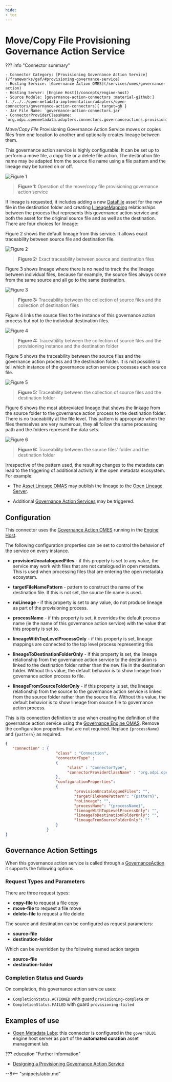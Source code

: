```yaml
---
hide:
- toc
---
```


<!-- SPDX-License-Identifier: CC-BY-4.0 -->
<!-- Copyright Contributors to the ODPi Egeria project. -->


# Move/Copy File Provisioning Governance Action Service

??? info "Connector summary"

    - Connector Category: [Provisioning Governance Action Service](/frameworks/gaf/#provisioning-governance-service)
    - Hosting Service: [Governance Action OMES](/services/omes/governance-action)
    - Hosting Server: [Engine Host](/concepts/engine-host)
    - Source Module: [governance-action-connectors :material-github:](../../../open-metadata-implementation/adapters/open-connectors/governance-action-connectors){ target=gh }
    - Jar File Name: `governance-action-connectors.jar`
    - ConnectorProviderClassName: `org.odpi.openmetadata.adapters.connectors.governanceactions.provisioning.MoveCopyFileGovernanceActionProvider`
 

*Move/Copy File* Provisioning Governance Action Service moves or copies files from one location to another and
optionally creates lineage between them.

This governance action service is highly configurable.
It can be set up to perform a move file, a copy file or a delete file action.
The destination file name may be adapted from the source file name using a file pattern and
the lineage may be turned on or off.


![Figure 1](move-copy-file-provisioning-governance-action-service.svg)
> **Figure 1:** Operation of the move/copy file provisioning governance action service

If lineage is requested, it includes adding a new [DataFile](/types/2/0220-Files-and-Folders)
asset for the new file in the destination folder and creating [LineageMapping](/types/7/0770-Lineage-Mapping)
relationships between the process that represents this governance action service and both the
asset for the original source file and as well as the destination.
There are four choices for lineage:

Figure 2 shows the default lineage from this service.
It allows exact traceability between source file and destination file.

![Figure 2](move-copy-file-provisioning-governance-action-service-lineage-1.svg)
> **Figure 2:** Exact traceability between source and destination files

Figure 3 shows lineage where there is no need to track the
the lineage between individual files, because for example, the source files
always come from the same source and all go to the same destination. 

![Figure 3](move-copy-file-provisioning-governance-action-service-lineage-2.svg)
> **Figure 3:** Traceability between the collection of source files and the collection of destination files

Figure 4 links the source files to the instance of this governance action process
but not to the individual destination files.

![Figure 4](move-copy-file-provisioning-governance-action-service-lineage-3.svg)
> **Figure 4:** Traceability between the collection of source files and the provisioning instance and the destination folder

Figure 5 shows the traceability between the source files and the governance action process
and the destination folder.  It is not possible to tell which instance of the
governance action service processes each source file.
        
![Figure 5](move-copy-file-provisioning-governance-action-service-lineage-4.svg)
> **Figure 5:** Traceability between the collection of source files and the destination folder

Figure 6 shows the most abbreviated lineage that shows the linkage from the source folder
to the governance action process to the destination folder.  There is no traceability at the file level.
This pattern is appropriate when the files themselves are very numerous, they all follow the same
processing path and the folders represent the data sets.

![Figure 6](move-copy-file-provisioning-governance-action-service-lineage-5.svg)
> **Figure 6:** Traceability between the source files' folder and the destination folder

Irrespective of the pattern used, the resulting changes to the metadata can lead to the triggering of additional activity
in the open metadata ecosystem.  For example:

* The [Asset Lineage OMAS](/services/omas/asset-lineage/overview)
may publish the lineage to the [Open Lineage Server](/concepts/open-lineage-server).

* Additional [Governance Action Services](/concepts/governance-action-service)
may be triggered.

## Configuration

This connector uses the [Governance Action OMES](/services/omes/governance-action/overview)
running in the [Engine Host](/concepts/engine-host).

The following configuration properties can be set to control
the behavior of the service on every instance.

- **provisionUncataloguedFiles** - if this property is set to any value, the service may work with files that are not catalogued
  in open metadata.  This is used when processing files that are entering the open metadata ecosystem.
 
- **targetFileNamePattern** - pattern to construct the name of the destination file. If this is not set, the source file name is used.
  
- **noLineage** - if this property is set to any value, do not produce lineage as part of the provisioning process.

- **processName** - if this property is set, it overrides the default process name (ie the name of this
  governance action service) with the value that this property is set to.
  
- **lineageWithTopLevelProcessOnly** - if this property is set, lineage mappings are connected to the top level process representing
  this 

- **lineageToDestinationFolderOnly** - if this property is set, the lineage relationship from the
  governance action service to the destination is linked to the destination folder rather than the new file in the destination folder.
  Without this value, the default behavior is to show lineage from governance action process to file.
  
- **lineageFromSourceFolderOnly** - if this property is set, the lineage relationship from the source to the
  governance action service is linked from the source folder rather than the source file.
  Without this value, the default behavior is to show lineage from source file to governance action process.  

This is its connection definition to use when
creating the definition of the governance action service
using the [Governance Engine OMAS](/services/omas/governance-engine).
Remove the configuration properties that are not required.
Replace `{processName}` and `{pattern}` as required. 


```json
{
   "connection" : { 
                      "class" : "Connection",
                      "connectorType" : 
                      {
                           "class" : "ConnectorType",
                           "connectorProviderClassName" : "org.odpi.openmetadata.adapters.connectors.governanceactions.provisioning.MoveCopyFileGovernanceActionProvider"           
                      },
                      "configurationProperties": 
                      {
                              "provisionUncataloguedFiles": "",
                              "targetFileNamePattern": "{pattern}",
                              "noLineage": "",
                              "processName": "{processName}",
                              "lineageWithTopLevelProcessOnly": "",
                              "lineageToDestinationFolderOnly": "",
                              "lineageFromSourceFolderOnly": ""
                      }
                  }
}

```

## Governance Action Settings

When this governance action service is called through a [GovernanceAction](/types/0463-Governance-Actions) it supports the following options.

### Request Types and Parameters

There are three request types:

- **copy-file** to request a file copy
- **move-file** to request a file move
- **delete-file** to request a file delete

The source and destination can be configured as request parameters:

- **source-file**
- **destination-folder**

Which can be overridden by the following named action targets

- **source-file**
- **destination-folder**

### Completion Status and Guards

On completion, this governance action service uses:

- `CompletionStatus.ACTIONED` with guard `provisioning-complete` or
- `CompletionStatus.FAILED` with guard `provisioning-failed`


## Examples of use

* [Open Metadata Labs](/education/open-metadata-labs/overview): this connector is configured in the `governDL01` engine host server as part of the **automated curation** asset management lab.

??? education "Further information"

- [Designing a Provisioning Governance Action Service](/guides/developer/governance-action-services/provisioning-governance-service)


--8<-- "snippets/abbr.md"